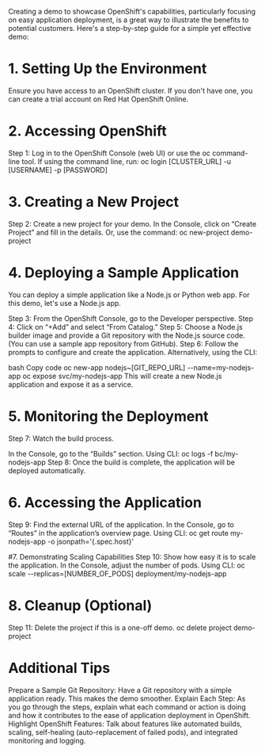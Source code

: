 Creating a demo to showcase OpenShift's capabilities, particularly focusing on easy application deployment, is a great way to illustrate the benefits to potential customers. Here's a step-by-step guide for a simple yet effective demo:

# 1. Setting Up the Environment
Ensure you have access to an OpenShift cluster. If you don't have one, you can create a trial account on Red Hat OpenShift Online.

# 2. Accessing OpenShift
Step 1: Log in to the OpenShift Console (web UI) or use the oc command-line tool.
If using the command line, run: oc login [CLUSTER_URL] -u [USERNAME] -p [PASSWORD]

# 3. Creating a New Project
Step 2: Create a new project for your demo.
In the Console, click on “Create Project” and fill in the details.
Or, use the command: oc new-project demo-project

# 4. Deploying a Sample Application
You can deploy a simple application like a Node.js or Python web app. For this demo, let's use a Node.js app.

Step 3: From the OpenShift Console, go to the Developer perspective.
Step 4: Click on “+Add” and select “From Catalog.”
Step 5: Choose a Node.js builder image and provide a Git repository with the Node.js source code. (You can use a sample app repository from GitHub).
Step 6: Follow the prompts to configure and create the application.
Alternatively, using the CLI:

bash
Copy code
oc new-app nodejs~[GIT_REPO_URL] --name=my-nodejs-app
oc expose svc/my-nodejs-app
This will create a new Node.js application and expose it as a service.

# 5. Monitoring the Deployment
Step 7: Watch the build process.

In the Console, go to the “Builds” section.
Using CLI: oc logs -f bc/my-nodejs-app
Step 8: Once the build is complete, the application will be deployed automatically.

# 6. Accessing the Application
Step 9: Find the external URL of the application.
In the Console, go to “Routes” in the application’s overview page.
Using CLI: oc get route my-nodejs-app -o jsonpath='{.spec.host}'

#7. Demonstrating Scaling Capabilities
Step 10: Show how easy it is to scale the application.
In the Console, adjust the number of pods.
Using CLI: oc scale --replicas=[NUMBER_OF_PODS] deployment/my-nodejs-app

# 8. Cleanup (Optional)
Step 11: Delete the project if this is a one-off demo.
oc delete project demo-project

# Additional Tips
Prepare a Sample Git Repository: Have a Git repository with a simple application ready. This makes the demo smoother.
Explain Each Step: As you go through the steps, explain what each command or action is doing and how it contributes to the ease of application deployment in OpenShift.
Highlight OpenShift Features: Talk about features like automated builds, scaling, self-healing (auto-replacement of failed pods), and integrated monitoring and logging.
